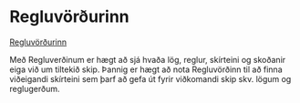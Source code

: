 # Regluvörðurinn

[Regluvörðurinn](https://skutantest.samgongustofa.is/complianceOfficer/3002)  


Með Regluverðinum er hægt að sjá hvaða lög, reglur, skírteini og skoðanir eiga við um tiltekið skip. Þannig er hægt að nota Regluvörðinn til að finna viðeigandi skírteini sem þarf að gefa út fyrir viðkomandi skip skv. lögum og reglugerðum. 




<!-- |   1   | 2 | 
|-----------|-----------|
| 1 |  2 | -->

